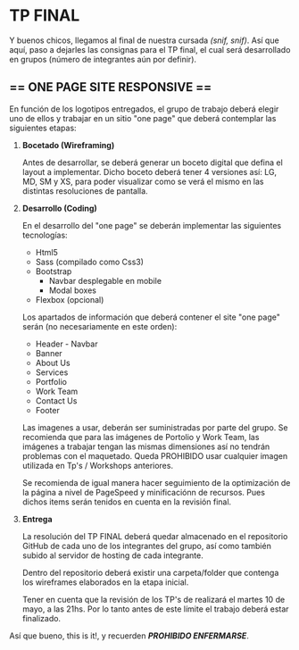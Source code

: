 # TP FINAL

Y buenos chicos, llegamos al final de nuestra cursada <em>(snif, snif)</em>. Así que aquí, paso a dejarles las consignas para el TP final, el cual será desarrollado en grupos (número de integrantes aún por definir).

## == ONE PAGE SITE RESPONSIVE ==

En función de los logotipos entregados, el grupo de trabajo deberá elegir uno de ellos y trabajar en un sitio "one page" que deberá contemplar las siguientes etapas:

1. **Bocetado (Wireframing)**

   Antes de desarrollar, se deberá generar un boceto digital que defina el layout a implementar. Dicho boceto deberá tener 4 versiones así: LG, MD, SM y XS, para poder visualizar como se verá el mismo en las distintas resoluciones de pantalla.

2. **Desarrollo (Coding)**
  
    En el desarrollo del "one page" se deberán implementar las siguientes tecnologías:
    
    * Html5
    * Sass (compilado como Css3)
    * Bootstrap 
      * Navbar desplegable en mobile
      * Modal boxes
    * Flexbox (opcional)

    Los apartados de información que deberá contener el site "one page" serán (no necesariamente en este orden):
		
    * Header - Navbar
    * Banner
    * About Us
    * Services
    * Portfolio
    * Work Team
    * Contact Us
    * Footer

   Las imagenes a usar, deberán ser suministradas por parte del grupo. Se recomienda que para las imágenes de Portolio y Work Team, las imágenes a trabajar tengan las mismas dimensiones así no tendrán problemas con el maquetado. Queda PROHIBIDO usar cualquier imagen utilizada en Tp's / Workshops anteriores.

   Se recomienda de igual manera hacer seguimiento de la optimización de la página a nivel de PageSpeed y minificaciónn de recursos. Pues dichos items serán tenidos en cuenta en la revisión final.

3. **Entrega**

   La resolución del TP FINAL deberá quedar almacenado en el repositorio GitHub de cada uno de los integrantes del grupo, así como también subido al servidor de hosting de cada integrante.

   Dentro del repositorio deberá existir una carpeta/folder que contenga los wireframes elaborados en la etapa inicial.

   Tener en cuenta que la revisión de los TP's de realizará el martes 10 de mayo, a las 21hs. Por lo tanto antes de este límite el trabajo deberá estar finalizado.

Así que bueno, this is it!, y recuerden __*PROHIBIDO ENFERMARSE*__.
